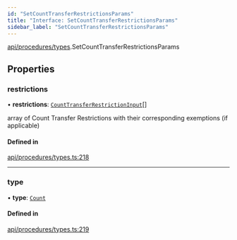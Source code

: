 ```yaml
---
id: "SetCountTransferRestrictionsParams"
title: "Interface: SetCountTransferRestrictionsParams"
sidebar_label: "SetCountTransferRestrictionsParams"
---
```


[api/procedures/types](../../../../../modules/API/Procedures/Types/Types.md).SetCountTransferRestrictionsParams

## Properties

### restrictions

• **restrictions**: [`CountTransferRestrictionInput`](../CountTransferRestrictionInput/CountTransferRestrictionInput.md)[]

array of Count Transfer Restrictions with their corresponding exemptions (if applicable)

#### Defined in

[api/procedures/types.ts:218](https://github.com/PolymeshAssociation/polymesh-sdk/blob/daafaa68f/src/api/procedures/types.ts#L218)

___

### type

• **type**: [`Count`](../../../../../enums/API/Procedures/Types/TransferRestrictionType/TransferRestrictionType.md#count)

#### Defined in

[api/procedures/types.ts:219](https://github.com/PolymeshAssociation/polymesh-sdk/blob/daafaa68f/src/api/procedures/types.ts#L219)
